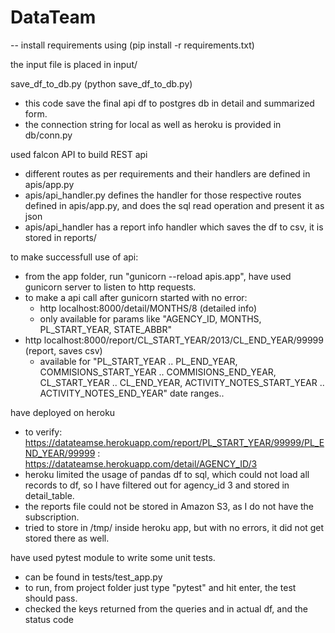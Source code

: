 # DataTeam


-- install requirements using (pip install -r requirements.txt)

the input file is placed in input/

save_df_to_db.py (python save_df_to_db.py)
  - this code save the final api df to postgres db in detail and summarized form. 
  - the connection string for local as well as heroku is provided in db/conn.py


used falcon API to build REST api 
  - different routes as per requirements and their handlers are defined in apis/app.py
  - apis/api_handler.py defines the handler for those respective routes defined in apis/app.py, and does the sql read operation and present it as json
  - apis/api_handler has a report info handler which saves the df to csv, it is stored in reports/


to make successfull use of api:
  - from the app folder, run "gunicorn --reload apis.app", have used gunicorn server to listen to http requests.
  - to make a api call after gunicorn started with no error: 
    - http localhost:8000/detail/MONTHS/8 (detailed info)
    - only available for params like "AGENCY_ID, MONTHS, PL_START_YEAR, STATE_ABBR"
  - http localhost:8000/report/CL_START_YEAR/2013/CL_END_YEAR/99999  (report, saves csv)
    - available for "PL_START_YEAR .. PL_END_YEAR, COMMISIONS_START_YEAR .. COMMISIONS_END_YEAR, CL_START_YEAR .. CL_END_YEAR, ACTIVITY_NOTES_START_YEAR .. ACTIVITY_NOTES_END_YEAR" date ranges..

have deployed on heroku
  - to verify: https://datateamse.herokuapp.com/report/PL_START_YEAR/99999/PL_END_YEAR/99999 
              : https://datateamse.herokuapp.com/detail/AGENCY_ID/3
  - heroku limited the usage of pandas df to sql, which could not load all records to df, so I have filtered out for agency_id 3 and stored in detail_table.
  - the reports file could not be stored in Amazon S3, as I do not have the subscription.
  - tried to store in /tmp/ inside heroku app, but with no errors, it did not get stored there as well.
  

have used pytest module to write some unit tests.
  - can be found in tests/test_app.py
  - to run, from project folder just type "pytest" and hit enter, the test should pass.
  - checked the keys returned from the queries and in actual df, and the status code
  
